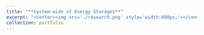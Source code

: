 ```yaml
---
title: "**System-wide of Energy Storages**"
excerpt: "<center><img src='./research.png' style='width:800px;'></center>"
collection: portfolio
---
```

